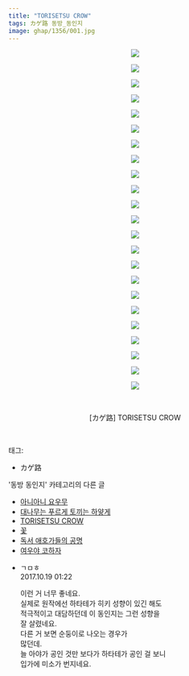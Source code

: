 ```yaml
---
title: "TORISETSU CROW"
tags: カゲ路 동방_동인지
image: ghap/1356/001.jpg
---
```

<div class="article">
<p style="text-align: center; clear: none; float: none;"><img src="{{ site.nasurl }}/ghap/1356/001.jpg"/></p>
<p style="text-align: center; clear: none; float: none;"><img src="{{ site.nasurl }}/ghap/1356/002.jpg"/></p>
<p style="text-align: center; clear: none; float: none;"><img src="{{ site.nasurl }}/ghap/1356/003.jpg"/></p>
<p style="text-align: center; clear: none; float: none;"><img src="{{ site.nasurl }}/ghap/1356/004.jpg"/></p>
<p style="text-align: center; clear: none; float: none;"><img src="{{ site.nasurl }}/ghap/1356/005.jpg"/></p>
<p style="text-align: center; clear: none; float: none;"><img src="{{ site.nasurl }}/ghap/1356/006.jpg"/></p>
<p style="text-align: center; clear: none; float: none;"><img src="{{ site.nasurl }}/ghap/1356/007.jpg"/></p>
<p style="text-align: center; clear: none; float: none;"><img src="{{ site.nasurl }}/ghap/1356/008.jpg"/></p>
<p style="text-align: center; clear: none; float: none;"><img src="{{ site.nasurl }}/ghap/1356/009.jpg"/></p>
<p style="text-align: center; clear: none; float: none;"><img src="{{ site.nasurl }}/ghap/1356/010.jpg"/></p>
<p style="text-align: center; clear: none; float: none;"><img src="{{ site.nasurl }}/ghap/1356/011.jpg"/></p>
<p style="text-align: center; clear: none; float: none;"><img src="{{ site.nasurl }}/ghap/1356/012.jpg"/></p>
<p style="text-align: center; clear: none; float: none;"><img src="{{ site.nasurl }}/ghap/1356/013.jpg"/></p>
<p style="text-align: center; clear: none; float: none;"><img src="{{ site.nasurl }}/ghap/1356/014.jpg"/></p>
<p style="text-align: center; clear: none; float: none;"><img src="{{ site.nasurl }}/ghap/1356/015.jpg"/></p>
<p style="text-align: center; clear: none; float: none;"><img src="{{ site.nasurl }}/ghap/1356/016.jpg"/></p>
<p style="text-align: center; clear: none; float: none;"><img src="{{ site.nasurl }}/ghap/1356/017.jpg"/></p>
<p style="text-align: center; clear: none; float: none;"><img src="{{ site.nasurl }}/ghap/1356/018.jpg"/></p>
<p style="text-align: center; clear: none; float: none;"><img src="{{ site.nasurl }}/ghap/1356/019.jpg"/></p>
<p style="text-align: center; clear: none; float: none;"><img src="{{ site.nasurl }}/ghap/1356/020.jpg"/></p>
<p style="text-align: center; clear: none; float: none;"><img src="{{ site.nasurl }}/ghap/1356/021.jpg"/></p>
<p style="text-align: center; clear: none; float: none;"><img src="{{ site.nasurl }}/ghap/1356/022.jpg"/></p>
<p style="text-align: center; clear: none; float: none;"><img src="{{ site.nasurl }}/ghap/1356/023.jpg"/></p>
<p style="text-align: center; clear: none; float: none;"><br/></p>
<p style="text-align: center; clear: none; float: none;">[カゲ路] TORISETSU CROW</p>
<p><br/></p>
</div><div class="tagTrail">
<p>태그: </p>
<ul>
<li>カゲ路</li>
</ul>
</div><div class="another">
<p>'동방 동인지' 카테고리의 다른 글</p>
<ul>
<li><a href="/2016-08-05-ghap_1358">아니아니 요우무</a></li>
<li><a href="/2016-08-05-ghap_1357">대나무는 푸르게 토끼는 하얗게</a></li>
<li><a href="/2016-08-05-ghap_1356">TORISETSU CROW</a></li>
<li><a href="/2016-08-05-ghap_1355">꽃</a></li>
<li><a href="/2016-08-05-ghap_1354">독서 애호가들의 공명</a></li>
<li><a href="/2016-08-05-ghap_1353">여우야 코하자</a></li>
</ul>
</div><div class="cb_module cb_fluid">
<div class="cb_wrt cb_profile">
<div class="comment">
<ul>
<li class="cb_thumb_off" id="comment15108720">
<div class="cb_comment_area">
<div class="cb_info_area">
<div class="cb_section">
<span class="cb_nick_name">ㄱㅁㅎ</span>
</div>
<div class="cb_section">
<span class="cb_date">2017.10.19 01:22 </span>
</div>
</div>
<div class="cb_dsc_comment">
<p class="cb_dsc">
											이런 거 너무 좋네요.<br/>
실제로 원작에선 하타테가 히키 성향이 있긴 해도<br/>
적극적이고 대담하던데 이 동인지는 그런 성향을<br/>
잘 살렸네요.<br/>
다른 거 보면 순둥이로 나오는 경우가 <br/>
많던데.<br/>
늘 아야가 공인 것만 보다가 하타테가 공인 걸 보니<br/>
입가에 미소가 번지네요.
										</p>
</div>
</div></li>
</ul>
</div>
</div><!-- commentList close -->
</div>
<br/>
<p id="refer"></p>
<br/>
